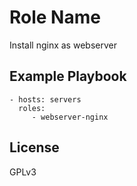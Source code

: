 Role Name
=========

Install nginx as webserver


Example Playbook
----------------

    - hosts: servers
      roles:
         - webserver-nginx

License
-------

GPLv3
